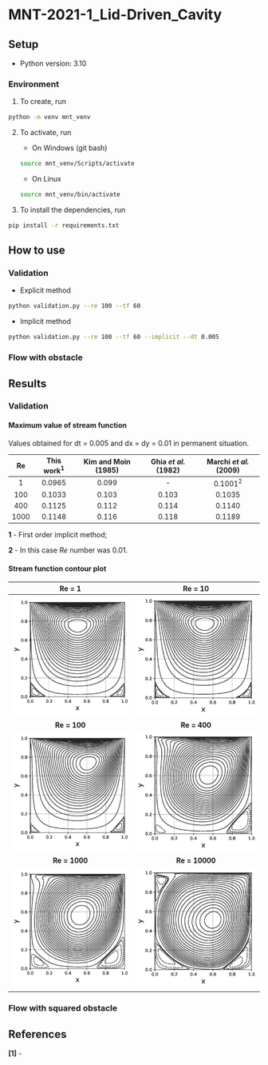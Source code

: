 # MNT-2021-1_Lid-Driven_Cavity

## Setup

- Python version: 3.10

### Environment

1. To create, run

```bash
python -m venv mnt_venv
```
2. To activate, run

    - On Windows (git bash)
    ```bash
    source mnt_venv/Scripts/activate
    ```
    
    - On Linux
    ```bash
    source mnt_venv/bin/activate
    ```

3. To install the dependencies, run

```bash
pip install -r requirements.txt
```

## How to use

### Validation

- Explicit method

```bash
python validation.py --re 100 --tf 60
```

- Implicit method

```bash
python validation.py --re 100 --tf 60 --implicit --dt 0.005
```

### Flow with obstacle

## Results

### Validation

#### Maximum value of stream function

Values obtained for dt = 0.005 and dx = dy = 0.01 in permanent situation.

|  Re  | This work<sup>1</sup> | Kim and Moin (1985) | Ghia *et al.* (1982) | Marchi *et al.* (2009) |
|:----:|:---------------------:|:-------------------:|:--------------------:|:----------------------:|
|   1  |         0.0965        |        0.099        |           -          |   0.1001<sup>2</sup>   |
|  100 |         0.1033        |        0.103        |         0.103        |         0.1035         |
|  400 |         0.1125        |        0.112        |         0.114        |         0.1140         |
| 1000 |         0.1148        |        0.116        |         0.118        |         0.1189         |

**1** - First order implicit method;

**2** - In this case *Re* number was 0.01.

#### Stream function contour plot

|              **Re = 1**              |              **Re = 10**              |
|:------------------------------------:|:-------------------------------------:|
|   ![](images/implicit/Re_1_imp.png)  |   ![](images/implicit/Re_10_imp.png)  |
|             **Re = 100**             |              **Re = 400**             |
|  ![](images/implicit/Re_100_imp.png) |  ![](images/implicit/Re_400_imp.png)  |
|             **Re = 1000**            |             **Re = 10000**            |
| ![](images/implicit/Re_1000_imp.png) | ![](images/implicit/Re_10000_imp.png) |

### Flow with squared obstacle

## References

**[1]** - 